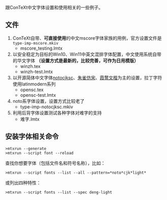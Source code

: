 跟ConTeXt中文字体设置和使用相关的一些例子。

## 文件

1. ConTeXt自带、**可直接使用**的中文mscore字体家族的用例，官方设置文件是`type-imp-mscore.mkiv`
    * mscore_testing.lmtx
2. 以安全稳定为目标的Win10、Win11中英文混排字体配置，中文使用系统自带的华文字体 **（设置方式是最新的，比较完善，可作为日用模版）**
    * winzh.tex
    * winzh-test.lmtx
3. 以开源简体中文字体[notocjksc](https://github.com/notofonts/noto-cjk)、[朱雀仿宋](https://github.com/TrionesType/zhuque)、[霞鹜文楷](https://github.com/lxgw/LxgwWenKai)为主的设置，拉丁字符使用latinmodern系列
    * opensc.tex
    * opensc-test.lmtx
4. noto系字体设置，设置方式比较老了
    * type-imp-notocjksc.mkiv
5. 利用后背字体设置测试各种字体对难字的支持
    * 难字.lmtx

## 安装字体相关命令

```shell
>mtxrun --generate
>mtxrun --script font --reload
```

查找你想要字体（包括文件名和符号名称），比如：

```shell
>mtxrun --script fonts --list --all --pattern=*noto*cjk*light*
```

或列出四种特性：

```shell
>mtxrun --script fonts --list --spec deng-light
```
